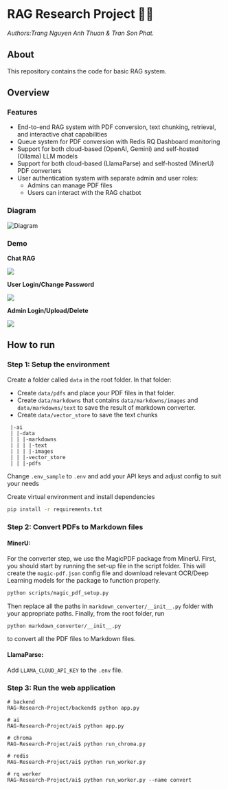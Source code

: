 # RAG Research Project 📑🤖
*Authors:Trang Nguyen Anh Thuan & Tran Son Phat.*

## About

This repository contains the code for basic RAG system.

## Overview

### Features
- End-to-end RAG system with PDF conversion, text chunking, retrieval, and interactive chat capabilities
- Queue system for PDF conversion with Redis RQ Dashboard monitoring
- Support for both cloud-based (OpenAI, Gemini) and self-hosted (Ollama) LLM models
- Support for both cloud-based (LlamaParse) and self-hosted (MinerU) PDF converters
- User authentication system with separate admin and user roles:
  - Admins can manage PDF files
  - Users can interact with the RAG chatbot

### Diagram
![Diagram](assets/RAG.pn)

### Demo

**Chat RAG**


![](https://github.com/user-attachments/assets/1854c2cd-c2dd-4fcb-89b4-1992373e7cde)


**User Login/Change Password**


![](https://github.com/user-attachments/assets/3a81d249-ca20-4a47-ab68-15a29e88ab16)


**Admin Login/Upload/Delete**


![](https://github.com/user-attachments/assets/de00a8e8-8af1-4ec1-aa6e-f28c52954aff)


## How to run

### Step 1: Setup the environment

Create a folder called ```data``` in the root folder. In that folder:
- Create ```data/pdfs``` and place your PDF files in that folder.
- Create ```data/markdowns``` that contains ```data/markdowns/images``` and ```data/markdowns/text``` to save the result
of markdown converter.
- Create ```data/vector_store``` to save the text chunks

```
 |-ai
 | |-data
 | | |-markdowns
 | | | |-text
 | | | |-images
 | | |-vector_store
 | | |-pdfs
```

Change ```.env_sample``` to ```.env``` and add your API keys and adjust config to suit your needs

Create virtual environment and install dependencies 
```bash
pip install -r requirements.txt
```

### Step 2: Convert PDFs to Markdown files

#### MinerU:
For the converter step, we use the MagicPDF package from MinerU. First, you should start by running the set-up file in
the script folder. This will create the ```magic-pdf.json``` config file and download relevant OCR/Deep Learning models
for the package to function properly.

```bash
python scripts/magic_pdf_setup.py
```

Then replace all the paths in ```markdown_converter/__init__.py``` folder with your appropriate paths.
Finally, from the root folder, run
```bash
python markdown_converter/__init__.py
```
to convert all the PDF files to Markdown files.

#### LlamaParse:
Add ```LLAMA_CLOUD_API_KEY``` to the ```.env``` file.

### Step 3: Run the web application
```
# backend
RAG-Research-Project/backend$ python app.py

# ai
RAG-Research-Project/ai$ python app.py

# chroma 
RAG-Research-Project/ai$ python run_chroma.py

# redis 
RAG-Research-Project/ai$ python run_worker.py

# rq worker
RAG-Research-Project/ai$ python run_worker.py --name convert
```
